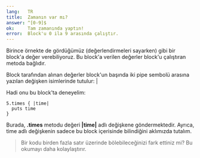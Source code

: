 ```yaml
---
lang:   TR
title:  Zamanın var mı?
answer: ^[0-9]$
ok:     Tam zamanında yaptın!
error:  Block'u 0 ila 9 arasında çalıştır.
---
```


Birince örnekte de gördüğümüz (değerlendirmeleri sayarken) gibi bir block'a değer verebiliyoruz. Bu block'a
verilen değerler block'u çalıştıran metoda bağlıdır.

Block tarafından alınan değerler block'un başında iki pipe sembolü arasına yazılan değişken isimlerinde tutulur: |

Hadi onu bu block'ta deneyelim:

    5.times { |time|
      puts time
    }

Burada, __.times__ metodu değeri __|time|__ adlı değişkene göndermektedir. Ayrıca, time adlı değişkenin sadece bu block içerisinde bilindiğini aklımızda tutalım.

> Bir kodu birden fazla satır üzerinde bölebileceğinizi fark ettiniz mi? Bu okumayı daha kolaylaştırır.
